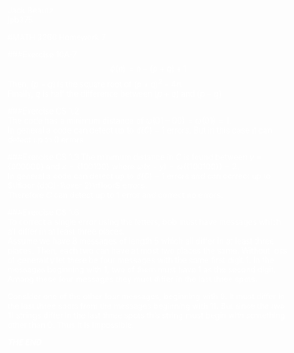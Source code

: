 <font color = white>  

Jack Beautz  
jpb375  

#MATH 3360 Homework 7  

###Exercise 10A-7
$$\phi(n) = n - (p + q) + 1$$
Then, $(p-q)$ is the square root of $(p+q)^2 - 4n$.  
Finally, $q$ is half the difference between $(p+q)$ and $(p-q)$  

###Exercise CS 1.2  
The code has a minimum distance of $\omega(01-00)=\omega(01)=1$.  
In general a code can detect up to $d(C)-1$ errors. But in this case
it can detect up to $0$ errors.  

###Exercise CS 1.3
The minimum distance in $C$ is found between $y=\{000000\}$ and $x=\{100100\}$ where $\omega(x-y) = \omega(\{100100\}) = 2$.  
In general a code can detect up to $d(C)-1$ errors and can correct up to $\lfloor {d(C)-1\over 2}\rfloor$ errors.  
Therefore $C$ can detect up to 1 error and correct no errors.  

###Exercise CS 1.6  
To correct a single error using the letters, bob must have messages which all differ in at least three places.  
Assume we have 8 messages of length 5 which all differ in at least three places. Then, each two can have at most two places the same. Without loss of generality let there be four messages with the same first digit 1. In the messages beginning with 1, two of them must have 1 as the second digit. Among these four messages they must differ in the last three spots.  

Consider one of the other four messages, beginning with 0. It must differ in the last three spots from the messages beginning with 11. But since the two 11 strings differ in the last three spots this string must begin with something other than 0. Thus it is impossible.  



***THE END***
